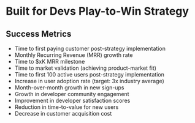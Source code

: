 # Built for Devs Play-to-Win Strategy

## Success Metrics

- Time to first paying customer post-strategy implementation
- Monthly Recurring Revenue (MRR) growth rate
- Time to $xK MRR milestone
- Time to market validation (achieving product-market fit)
- Time to first 100 active users post-strategy implementation
- Increase in user adoption rate (target: 3x industry average)
- Month-over-month growth in new sign-ups
- Growth in developer community engagement
- Improvement in developer satisfaction scores
- Reduction in time-to-value for new users
- Decrease in customer acquisition cost
